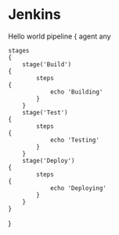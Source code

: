 # Jenkins
Hello world
pipeline 
	{
    agent any

    stages
	{
        stage('Build') 
	{
            steps 
	{
                echo 'Building'
            }
        }
		stage('Test') 
	{
            steps 
	{
                echo 'Testing'
            }
        }
		stage('Deploy') 
	{
            steps 
	{
                echo 'Deploying'
            }
        }
    }
}
